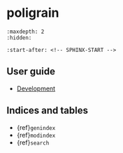 # poligrain

```{toctree}
:maxdepth: 2
:hidden:

```

```{include} ../README.md
:start-after: <!-- SPHINX-START -->
```
## User guide

- [Development](development.md)

## Indices and tables

- {ref}`genindex`
- {ref}`modindex`
- {ref}`search`
